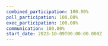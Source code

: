```yaml
---
combined_participation: 100.00%
poll_participation: 100.00%
exec_participation: 100.00%
communication: 100.00%
start_date: 2023-10-09T00:00:00.000Z
---
```

